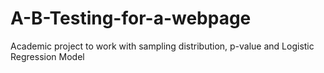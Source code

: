 # A-B-Testing-for-a-webpage
Academic project to work with sampling distribution, p-value and Logistic Regression Model
